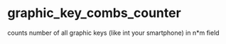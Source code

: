 # graphic_key_combs_counter
counts number of all graphic keys (like int your smartphone) in n*m field
